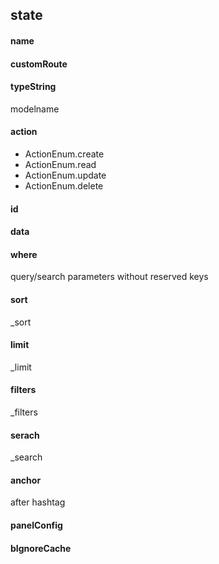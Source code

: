 ## state

#### name


#### customRoute


#### typeString

modelname


#### action

* ActionEnum.create
* ActionEnum.read
* ActionEnum.update
* ActionEnum.delete


#### id


#### data


#### where

query/search parameters without reserved keys


#### sort

_sort


#### limit

_limit


#### filters

_filters


#### serach

_search


#### anchor

after hashtag


#### panelConfig


#### bIgnoreCache
